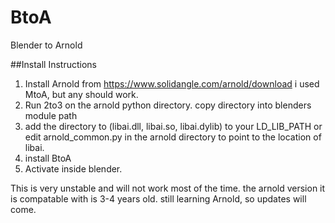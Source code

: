 # BtoA
Blender to Arnold


##Install Instructions

  1. Install Arnold from https://www.solidangle.com/arnold/download i used MtoA, but any should work.
  2. Run 2to3 on the arnold python directory. copy directory into blenders module path
  3. add the directory to (libai.dll, libai.so, libai.dylib) to your LD_LIB_PATH or edit arnold_common.py in the arnold directory to point to the location of libai.
  4. install BtoA
  5. Activate inside blender.
  
This is very unstable and will not work most of the time. the arnold version it is compatable with is 3-4 years old.
still learning Arnold, so updates will come.
  
  
